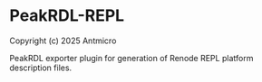 # PeakRDL-REPL

Copyright (c) 2025 Antmicro

PeakRDL exporter plugin for generation of Renode REPL platform description files.
